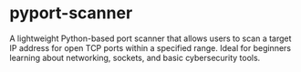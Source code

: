 # pyport-scanner
A lightweight Python-based port scanner that allows users to scan a target IP address for open TCP ports within a specified range. Ideal for beginners learning about networking, sockets, and basic cybersecurity tools.
